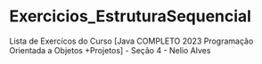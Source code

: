 # Exercicios_EstruturaSequencial
Lista de Exercícos do Curso [Java COMPLETO 2023 Programação Orientada a Objetos +Projetos] - Seção 4 - Nelio Alves 
